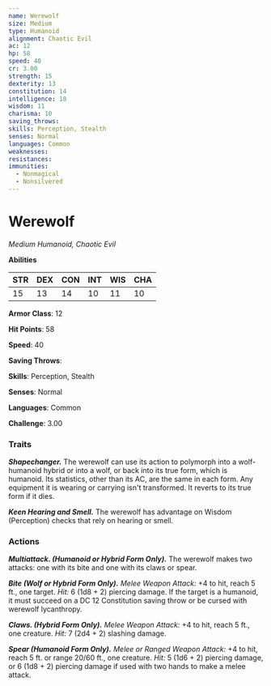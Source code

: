 ```yaml
---
name: Werewolf
size: Medium
type: Humanoid
alignment: Chaotic Evil
ac: 12
hp: 58
speed: 40
cr: 3.00
strength: 15
dexterity: 13
constitution: 14
intelligence: 10
wisdom: 11
charisma: 10
saving_throws: 
skills: Perception, Stealth
senses: Normal
languages: Common
weaknesses:
resistances:
immunities:
  - Nonmagical
  - Nonsilvered
---
```


# Werewolf

*Medium Humanoid, Chaotic Evil*

**Abilities**

| STR | DEX | CON | INT | WIS | CHA |
| --- | --- | --- | --- | --- | --- |
| 15 | 13 | 14 | 10 | 11 | 10 |

**Armor Class**: 12

**Hit Points**: 58

**Speed**: 40

**Saving Throws**: 

**Skills**: Perception, Stealth

**Senses**: Normal

**Languages**: Common

**Challenge**: 3.00


### Traits
***Shapechanger.*** The werewolf can use its action to polymorph into a wolf-humanoid hybrid or into a wolf, or back into its true form, which is humanoid. Its statistics, other than its AC, are the same in each form. Any equipment it is wearing or carrying isn't transformed. It reverts to its true form if it dies. 

***Keen Hearing and Smell.*** The werewolf has advantage on Wisdom (Perception) checks that rely on hearing or smell.

### Actions
***Multiattack. (Humanoid or Hybrid Form Only).*** The werewolf makes two attacks: one with its bite and one with its claws or spear. 

***Bite (Wolf or Hybrid Form Only).*** *Melee Weapon Attack:* +4 to hit, reach 5 ft., one target. *Hit:* 6 (1d8 + 2) piercing damage. If the target is a humanoid, it must succeed on a DC 12 Constitution saving throw or be cursed with werewolf lycanthropy. 

***Claws. (Hybrid Form Only).*** *Melee Weapon Attack:* +4 to hit, reach 5 ft., one creature. *Hit:* 7 (2d4 + 2) slashing damage. 

***Spear (Humanoid Form Only).*** *Melee or *Ranged Weapon Attack:** +4 to hit, reach 5 ft. or range 20/60 ft., one creature. *Hit:* 5 (1d6 + 2) piercing damage, or 6 (1d8 + 2) piercing damage if used with two hands to make a melee attack.
